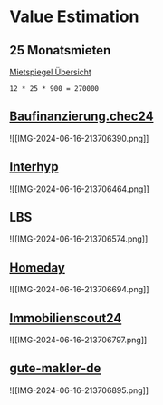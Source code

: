 # Value Estimation

## 25 Monatsmieten

[Mietspiegel Übersicht](https://www.immoportal.com/mietspiegel/fuerth)

`12 * 25 * 900 = 270000`

## [Baufinanzierung.chec24](https://baufinanzierung.check24.de)

![[IMG-2024-06-16-213706390.png]]

## [Interhyp](https://www.interhyp.de)

![[IMG-2024-06-16-213706464.png]]

## LBS

![[IMG-2024-06-16-213706574.png]]

## [Homeday](https://www.homeday.de)

![[IMG-2024-06-16-213706694.png]]

## [Immobilienscout24](https://www.immobilienscout24.de)

![[IMG-2024-06-16-213706797.png]]

## [gute-makler-de](https://www.gute-makler.de)

![[IMG-2024-06-16-213706895.png]]
